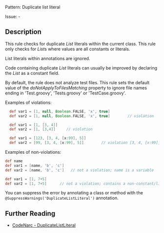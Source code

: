 Pattern: Duplicate list literal

Issue: -

## Description

This rule checks for duplicate *List* literals within the current class. This rule only checks for *List*s where values are all constants or literals.

List literals within annotations are ignored.

Code containing duplicate *List* literals can usually be improved by declaring the *List* as a constant field.

By default, the rule does not analyze test files. This rule sets the default value of the *doNotApplyToFilesMatching* property to ignore file names ending in 'Test.groovy', 'Tests.groovy' or 'TestCase.groovy'.

Examples of violations:

``` groovy
  def var1 = [1, null, Boolean.FALSE, 'x', true]
  def var2 = [1, null, Boolean.FALSE, 'x', true]        // violation

  def var1 = [1, [3, 4]]
  def var2 = [1, [3,4]]     // violation

  def var1 = [123, [3, 4, [x:99], 5]]
  def var2 = [99, [3, 4, [x:99], 5]]        // violation [3, 4, [x:99], 5]
```

Examples of non-violations:

``` groovy
def name
def var1 = [name, 'b', 'c']
def var2 = [name, 'b', 'c']   // not a violation; name is a variable

def var1 = [1, 7+5]
def var2 = [1, 7+5]      // not a violation; contains a non-constant/literal expression
```

You can suppress the error by annotating a class or method with the `@SuppressWarnings('DuplicateListLiteral')` annotation.

## Further Reading

* [CodeNarc - DuplicateListLiteral](http://codenarc.sourceforge.net/codenarc-rules-dry.html#DuplicateListLiteral)